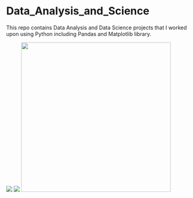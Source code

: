 # Data_Analysis_and_Science
This repo contains Data Analysis and Data Science projects that I worked upon using Python including Pandas and Matplotlib library.

<img src="https://img-c.udemycdn.com/redactor/raw/2020-10-10_11-31-21-6f077e81c843cdfb085899620891eaf3.png">
<img src="https://www.google.com/url?sa=i&url=https%3A%2F%2Fwww.fullstackpython.com%2Fmatplotlib.html&psig=AOvVaw2EQhS1A7y76MU6uNIxx523&ust=1632208062729000&source=images&cd=vfe&ved=0CAkQjRxqFwoTCLDsmID_jPMCFQAAAAAdAAAAABAJ">
<img src="https://i.imgur.com/dZ1XE9o.png" width=400>
